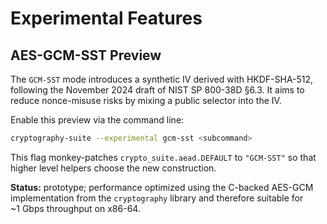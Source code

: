 # Experimental Features

## AES-GCM-SST Preview

The `GCM-SST` mode introduces a synthetic IV derived with HKDF-SHA-512,
following the November 2024 draft of NIST SP 800-38D §6.3. It aims to
reduce nonce-misuse risks by mixing a public selector into the IV.

Enable this preview via the command line:

```bash
cryptography-suite --experimental gcm-sst <subcommand>
```

This flag monkey-patches `crypto_suite.aead.DEFAULT` to `"GCM-SST"` so
that higher level helpers choose the new construction.

**Status:** prototype; performance optimized using the C-backed AES-GCM
implementation from the `cryptography` library and therefore suitable
for ~1&nbsp;Gbps throughput on x86-64.
